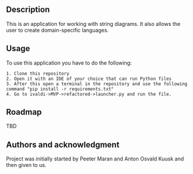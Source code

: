 


## Description
This is an application for working with string diagrams. It also allows the user to create domain-specific languages.

## Usage
To use this application you have to do the following:
```
1. Clone this repository
2. Open it with an IDE of your choice that can run Python files
3. After this open a terminal in the repository and use the following command "pip install -r requirements.txt"
4. Go to ivaldi->MVP->refactored->launcher.py and run the file.
```

## Roadmap
TBD

## Authors and acknowledgment
Project was initially started by Peeter Maran and Anton Osvald Kuusk and then given to us.

